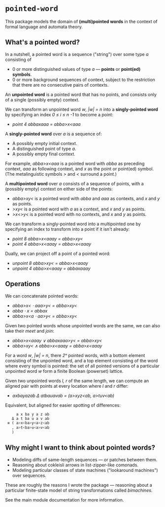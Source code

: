 # `pointed-word`

This package models the domain of **(multi)pointed words** in the context of formal language and automata theory.

## What's a pointed word?

In a nutshell, a pointed word is a sequence ("string") over some type *a* consisting of 

 - 0 or more distinguished values of type *a* — **points** or **point(ed) symbols**.
 - 0 or more background sequences of context, subject to the restriction that there are no consecutive pairs
   of contexts.
   
An **unpointed word** is a pointed word that has no points, and consists only of a single (possibly empty)
context.

We can transform an unpointed word *w*, *|w| = n* into a **singly-pointed word** by specifying an index
*0 ≤ i ≤ n -1* to become a point:

 - *point 4 abbaxaaa = abba>x<aaa*
 
A **singly-pointed word** over *a* is a sequence of:

 - A possibly empty initial context.
 - A distinguished point of type *a*.
 - A possibly empty final context.

For example, *abba>x<aaa* is a pointed word with *abba* as preceding context, *aaa* as following context, and
*x* as the point or point(ed) symbol. (The metalinguistic symbols *>* and *<* surround a point.)


A **multipointed word** over *a* consists of a sequence of points, with a (possibly empty) context on either
side of the points:

 - *abba>x<aaa>y<* is a pointed word with *abba* and *aaa* as contexts, and *x* and *y* as points.
 - *>x<a>y<* is a pointed word with *a* as a context, and *x* and *y* as points.
 - *>x<>y<* is a pointed word with no contexts, and *x* and *y* as points.

We can transform a singly-pointed word into a multipointed one by specifying an index to transform
into a point if it isn't already:

 - *point 8 abba>x<aaay = abba>x<aaa>y<*
 - *point 4 abba>x<aaay = abba>x<aaay*

Dually, we can project off a point of a pointed word:

 - *unpoint 8 abba>x<aaa>y< = abba>x<aaay*
 - *unpoint 4 abba>x<aaay = abbaxaaay*

## Operations

We can concatenate pointed words:

 - *abba>x< ⋅ aaa>y< = abba>x<aaa>y<*
 - *abba ⋅ x = abbax*
 - *abba>x<a ⋅ aa>y< = abba>x<aaa>y<*


Given two pointed words whose unpointed words are the same, we can also take their
*meet* and *join*:

 - *abba>x<aaay ∨ abbaxaaa>y< = abba>x<aaa>y<*
 - *abba>x<aaa>y< ∧ abba>x<aaay = abba>x<aaay*

For a word *w*, *|w| = n*, there *2ⁿ* pointed words, with a bottom element consisting of the unpointed word,
and a top element consisting of the word where every symbol is pointed: the set of all pointed versions of a
particular unpointed word *w* form a finite Boolean (powerset) lattice.


Given two unpointed words *l, r* of the same length, we can compute an aligned pair with points at every
location where *l* and *r* differ:

 - *axbayazab Δ atbauavab = (a>x<ba>y<a>z<ab, a>t<ba>u<a>v<ab)*

Equivalent, but aligned for easier spotting of differences:

```haskell
     a x ba y a z ab
   Δ a t ba u a v ab
 ≡ ( a>x<ba>y<a>z<ab
   , a>t<ba>u<a>v<ab
   )
```





## Why might I want to think about pointed words?

 - Modeling diffs of same-length sequences — or patches between them.
 - Reasoning about cokleisli arrows in list-zipper-like comonads.
 - Modeling particular classes of state machines ("lookaround machines") over sequences.

These are roughly the reasons I wrote the package — reasoning about a particular finite-state model of string
transformations called *bimachines*.


See the main module documentation for more information.
